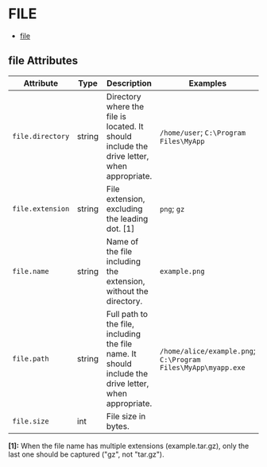 <!--- Hugo front matter used to generate the website version of this page:
--->

# FILE

- [file](#file)

## file Attributes

| Attribute        | Type   | Description                                                                                           | Examples                                                      | Stability                                                        |
| ---------------- | ------ | ----------------------------------------------------------------------------------------------------- | ------------------------------------------------------------- | ---------------------------------------------------------------- |
| `file.directory` | string | Directory where the file is located. It should include the drive letter, when appropriate.            | `/home/user`; `C:\Program Files\MyApp`                        | ![Experimental](https://img.shields.io/badge/-experimental-blue) |
| `file.extension` | string | File extension, excluding the leading dot. [1]                                                        | `png`; `gz`                                                   | ![Experimental](https://img.shields.io/badge/-experimental-blue) |
| `file.name`      | string | Name of the file including the extension, without the directory.                                      | `example.png`                                                 | ![Experimental](https://img.shields.io/badge/-experimental-blue) |
| `file.path`      | string | Full path to the file, including the file name. It should include the drive letter, when appropriate. | `/home/alice/example.png`; `C:\Program Files\MyApp\myapp.exe` | ![Experimental](https://img.shields.io/badge/-experimental-blue) |
| `file.size`      | int    | File size in bytes.                                                                                   |                                                               | ![Experimental](https://img.shields.io/badge/-experimental-blue) |

**[1]:** When the file name has multiple extensions (example.tar.gz), only the last one should be captured ("gz", not "tar.gz").

